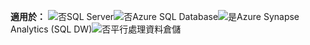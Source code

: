 <Token>**適用於：** ![否](media/no-icon.png)SQL Server![否](media/no-icon.png)Azure SQL Database![是](media/yes-icon.png)Azure Synapse Analytics (SQL DW)![否](media/no-icon.png)平行處理資料倉儲</Token>

